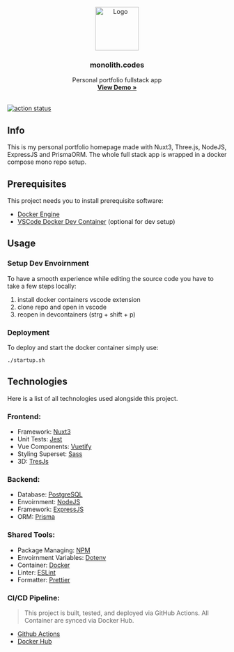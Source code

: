 <br />
<div align="center">
  <a href="https://github.com/monolith-codes/monolith.codes" target="_blank">
    <img src="https://cdn.discordapp.com/attachments/1227412631632216145/1232033294309261332/logo.png?ex=6627fbeb&is=6626aa6b&hm=be78ec06dbabfa59e2854a67d7370e2e593091faeee6c582f76c9daaba3b3e22&" alt="Logo" width="100" height="100">
  </a>

  <h3 align="center">monolith.codes</h3>

  <p align="center">
    Personal portfolio fullstack app
    <br />
    <a href="https://monolith.codes/" targer="_blank"><strong>View Demo »</strong></a>
    <br />
    <br />
  </p>
</div>

[![action status](https://github.com/monolith-codes/monolith.codes/actions/workflows/deploy.yml/badge.svg)](https://github.com/monolith-codes/monolith.codes/commit/main)
## Info
This is my personal portfolio homepage made with Nuxt3, Three.js, NodeJS, ExpressJS and PrismaORM.
The whole full stack app is wrapped in a docker compose mono repo setup.  


## Prerequisites
This project needs you to install prerequisite software:
- <a href="https://www.docker.com/get-started/" target="_blank">Docker Engine</a>
- <div style="display: flex; flex-direction: row;"><a href="https://marketplace.visualstudio.com/items?itemName=ms-vscode-remote.remote-containers" target="_blank">VSCode Docker Dev Container</a><a>&nbsp(optional for dev setup)</a></div>

## Usage

### Setup Dev Envoirnment

To have a smooth experience while editing the source code you have to take a few steps locally:
1. install docker containers vscode extension
2. clone repo and open in vscode
3. reopen in devcontainers (strg + shift + p)

### Deployment

To deploy and start the docker container simply use:

``` ./startup.sh ```

## Technologies

Here is a list of all technologies used alongside this project. 

### Frontend:
- Framework: <a href="https://github.com/nuxt/nuxt" target="_blank">Nuxt3</a>
- Unit Tests: <a href="https://github.com/jestjs/jest" target="_blank">Jest</a>
- Vue Components: <a href="https://github.com/vuetifyjs/vuetify" target="_blank">Vuetify</a>
- Styling Superset: <a href="https://github.com/sass/sass" target="_blank">Sass</a>
- 3D: <a href="https://github.com/Tresjs/tres" target="_blank">TresJs</a>

### Backend:
- Database: <a href="https://github.com/postgres/postgres" target="_blank">PostgreSQL</a>
- Envoirnment: <a href="https://github.com/nodejs" target="_blank">NodeJS</a>
- Framework: <a href="https://github.com/expressjs/express" target="_blank">ExpressJS</a>
- ORM: <a href="https://github.com/prisma/prisma" target="_blank">Prisma</a>

### Shared Tools:
- Package Managing: <a href="https://github.com/npm" target="_blank">NPM</a>
- Envoirnment Variables: <a href="https://www.dotenv.org/" target="_blank">Dotenv</a>
- Container: <a href="https://www.docker.com/get-started/" target="_blank">Docker</a>
- Linter: <a href="https://github.com/eslint/eslint" target="_blank">ESLint</a>
- Formatter: <a href="https://github.com/prettier/prettier" target="_blank">Prettier</a>

### CI/CD Pipeline:
> This project is built, tested, and deployed via GitHub Actions. All Container are synced via Docker Hub.

- <a href="https://github.com/features/actions" target="_blank">Github Actions</a>
- <a href="https://www.docker.com/get-started/" target="_blank">Docker Hub</a>
